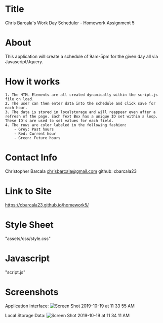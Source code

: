 # Title
Chris Barcala's Work Day Scheduler - Homework Assignment 5

# About
This application will create a schedule of 9am-5pm for the given day all via Javascript/Jquery.   

# How it works
    1. The HTML Elements are all created dynamically within the script.js file on load.
    2. The user can then enter data into the schedule and click save for each hour.
    3. The data is stored in localstorage and will reappear even after a refresh of the page. Each Text Box has a unique ID set within a loop. These ID's are used to set values for each field.
    4. The rows are color labeled in the following fashion:
        - Grey: Past hours
        - Red: Current hour
        - Green: Future hours

# Contact Info
Christopher Barcala
chrisbarcala@gmail.com
github: cbarcala23

# Link to Site
https://cbarcala23.github.io/homework5/

# Style Sheet
"assets/css/style.css"

# Javascript
"script.js"

# Screenshots
Application Interface:
![Screen Shot 2019-10-19 at 11 33 55 AM](https://user-images.githubusercontent.com/54015205/67155272-a0fba600-f2c0-11e9-90b8-60150d496352.png)

Local Storage Data:
![Screen Shot 2019-10-19 at 11 34 11 AM](https://user-images.githubusercontent.com/54015205/67155273-ae189500-f2c0-11e9-99c6-9d0e8441aeef.png)
